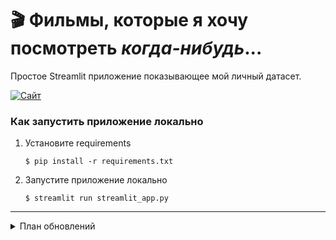 # 🎬 Фильмы, которые я хочу посмотреть ***когда-нибудь***...

Простое Streamlit приложение показывающее мой личный датасет. 

[![Сайт](https://static.streamlit.io/badges/streamlit_badge_black_white.svg)](https://movies-tbl.streamlit.app/)

### Как запустить приложение локально

1. Установите requirements

   ```
   $ pip install -r requirements.txt
   ```

2. Запустите приложение локально

   ```
   $ streamlit run streamlit_app.py
   ```

*** 
<details>
   <summary>План обновлений</summary>

   - [ ] При нажатии на ячейку выделять всю строку
   - [ ] Админский доступ
   - [x] ~~Фильтрация по жанрам~~
   - [x] ~~Улучшить производительность базы данных~~
   - [x] ~~Исправить мелкие баги и их обработку~~
   - [x] ~~Возможно перейти на бд, а не csv~~
   - [x] ~~Добавление нового фильма~~
   - [x] ~~Не открывались ссылки внизу~~
</details>
